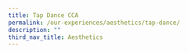 ```yaml
---
title: Tap Dance CCA
permalink: /our-experiences/aesthetics/tap-dance/
description: ""
third_nav_title: Aesthetics
---
```

